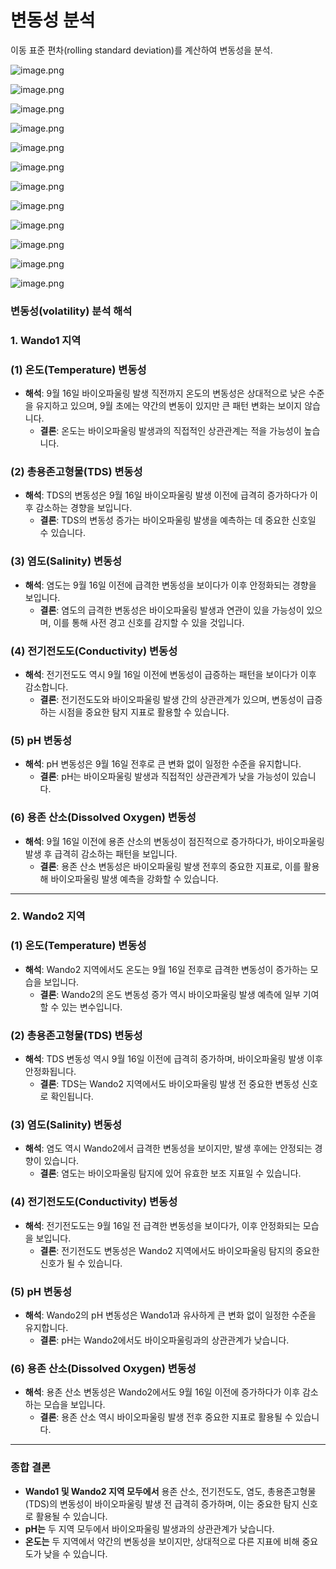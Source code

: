# 변동성 분석

이동 표준 편차(rolling standard deviation)를 계산하여 변동성을 분석.

![image.png](../Aicoss%20%E1%84%87%E1%85%A9%E1%84%80%E1%85%A9%E1%84%89%E1%85%A5%20%E1%84%8C%E1%85%A6%E1%84%8E%E1%85%AE%E1%86%AF%20%E1%84%82%E1%85%A2%E1%84%8B%E1%85%AD%E1%86%BC%2012308556ef3880318693f745bcffc759/image%202.png)

![image.png](%E1%84%87%E1%85%A7%E1%86%AB%E1%84%83%E1%85%A9%E1%86%BC%E1%84%89%E1%85%A5%E1%86%BC%20%E1%84%87%E1%85%AE%E1%86%AB%E1%84%89%E1%85%A5%E1%86%A8%2012008556ef3880f5a82ef975d5c8f5f2/image.png)

![image.png](../Aicoss%20%E1%84%87%E1%85%A9%E1%84%80%E1%85%A9%E1%84%89%E1%85%A5%20%E1%84%8C%E1%85%A6%E1%84%8E%E1%85%AE%E1%86%AF%20%E1%84%82%E1%85%A2%E1%84%8B%E1%85%AD%E1%86%BC%2012308556ef3880318693f745bcffc759/image%203.png)

![image.png](%E1%84%87%E1%85%A7%E1%86%AB%E1%84%83%E1%85%A9%E1%86%BC%E1%84%89%E1%85%A5%E1%86%BC%20%E1%84%87%E1%85%AE%E1%86%AB%E1%84%89%E1%85%A5%E1%86%A8%2012008556ef3880f5a82ef975d5c8f5f2/image%201.png)

![image.png](../Aicoss%20%E1%84%87%E1%85%A9%E1%84%80%E1%85%A9%E1%84%89%E1%85%A5%20%E1%84%8C%E1%85%A6%E1%84%8E%E1%85%AE%E1%86%AF%20%E1%84%82%E1%85%A2%E1%84%8B%E1%85%AD%E1%86%BC%2012308556ef3880318693f745bcffc759/image%204.png)

![image.png](../Aicoss%20%E1%84%87%E1%85%A9%E1%84%80%E1%85%A9%E1%84%89%E1%85%A5%20%E1%84%8C%E1%85%A6%E1%84%8E%E1%85%AE%E1%86%AF%20%E1%84%82%E1%85%A2%E1%84%8B%E1%85%AD%E1%86%BC%2012308556ef3880318693f745bcffc759/image%205.png)

![image.png](%E1%84%87%E1%85%A7%E1%86%AB%E1%84%83%E1%85%A9%E1%86%BC%E1%84%89%E1%85%A5%E1%86%BC%20%E1%84%87%E1%85%AE%E1%86%AB%E1%84%89%E1%85%A5%E1%86%A8%2012008556ef3880f5a82ef975d5c8f5f2/image%202.png)

![image.png](%E1%84%87%E1%85%A7%E1%86%AB%E1%84%83%E1%85%A9%E1%86%BC%E1%84%89%E1%85%A5%E1%86%BC%20%E1%84%87%E1%85%AE%E1%86%AB%E1%84%89%E1%85%A5%E1%86%A8%2012008556ef3880f5a82ef975d5c8f5f2/image%203.png)

![image.png](%E1%84%87%E1%85%A7%E1%86%AB%E1%84%83%E1%85%A9%E1%86%BC%E1%84%89%E1%85%A5%E1%86%BC%20%E1%84%87%E1%85%AE%E1%86%AB%E1%84%89%E1%85%A5%E1%86%A8%2012008556ef3880f5a82ef975d5c8f5f2/image%204.png)

![image.png](%E1%84%87%E1%85%A7%E1%86%AB%E1%84%83%E1%85%A9%E1%86%BC%E1%84%89%E1%85%A5%E1%86%BC%20%E1%84%87%E1%85%AE%E1%86%AB%E1%84%89%E1%85%A5%E1%86%A8%2012008556ef3880f5a82ef975d5c8f5f2/image%205.png)

![image.png](%E1%84%87%E1%85%A7%E1%86%AB%E1%84%83%E1%85%A9%E1%86%BC%E1%84%89%E1%85%A5%E1%86%BC%20%E1%84%87%E1%85%AE%E1%86%AB%E1%84%89%E1%85%A5%E1%86%A8%2012008556ef3880f5a82ef975d5c8f5f2/image%206.png)

![image.png](../Aicoss%20%E1%84%87%E1%85%A9%E1%84%80%E1%85%A9%E1%84%89%E1%85%A5%20%E1%84%8C%E1%85%A6%E1%84%8E%E1%85%AE%E1%86%AF%20%E1%84%82%E1%85%A2%E1%84%8B%E1%85%AD%E1%86%BC%2012308556ef3880318693f745bcffc759/image%206.png)

### **변동성(volatility) 분석 해석**

### **1. Wando1 지역**

### **(1) 온도(Temperature) 변동성**

- **해석**: 9월 16일 바이오파울링 발생 직전까지 온도의 변동성은 상대적으로 낮은 수준을 유지하고 있으며, 9월 초에는 약간의 변동이 있지만 큰 패턴 변화는 보이지 않습니다.
    - **결론**: 온도는 바이오파울링 발생과의 직접적인 상관관계는 적을 가능성이 높습니다.

### **(2) 총용존고형물(TDS) 변동성**

- **해석**: TDS의 변동성은 9월 16일 바이오파울링 발생 이전에 급격히 증가하다가 이후 감소하는 경향을 보입니다.
    - **결론**: TDS의 변동성 증가는 바이오파울링 발생을 예측하는 데 중요한 신호일 수 있습니다.

### **(3) 염도(Salinity) 변동성**

- **해석**: 염도는 9월 16일 이전에 급격한 변동성을 보이다가 이후 안정화되는 경향을 보입니다.
    - **결론**: 염도의 급격한 변동성은 바이오파울링 발생과 연관이 있을 가능성이 있으며, 이를 통해 사전 경고 신호를 감지할 수 있을 것입니다.

### **(4) 전기전도도(Conductivity) 변동성**

- **해석**: 전기전도도 역시 9월 16일 이전에 변동성이 급증하는 패턴을 보이다가 이후 감소합니다.
    - **결론**: 전기전도도와 바이오파울링 발생 간의 상관관계가 있으며, 변동성이 급증하는 시점을 중요한 탐지 지표로 활용할 수 있습니다.

### **(5) pH 변동성**

- **해석**: pH 변동성은 9월 16일 전후로 큰 변화 없이 일정한 수준을 유지합니다.
    - **결론**: pH는 바이오파울링 발생과 직접적인 상관관계가 낮을 가능성이 있습니다.

### **(6) 용존 산소(Dissolved Oxygen) 변동성**

- **해석**: 9월 16일 이전에 용존 산소의 변동성이 점진적으로 증가하다가, 바이오파울링 발생 후 급격히 감소하는 패턴을 보입니다.
    - **결론**: 용존 산소 변동성은 바이오파울링 발생 전후의 중요한 지표로, 이를 활용해 바이오파울링 발생 예측을 강화할 수 있습니다.

---

### **2. Wando2 지역**

### **(1) 온도(Temperature) 변동성**

- **해석**: Wando2 지역에서도 온도는 9월 16일 전후로 급격한 변동성이 증가하는 모습을 보입니다.
    - **결론**: Wando2의 온도 변동성 증가 역시 바이오파울링 발생 예측에 일부 기여할 수 있는 변수입니다.

### **(2) 총용존고형물(TDS) 변동성**

- **해석**: TDS 변동성 역시 9월 16일 이전에 급격히 증가하며, 바이오파울링 발생 이후 안정화됩니다.
    - **결론**: TDS는 Wando2 지역에서도 바이오파울링 발생 전 중요한 변동성 신호로 확인됩니다.

### **(3) 염도(Salinity) 변동성**

- **해석**: 염도 역시 Wando2에서 급격한 변동성을 보이지만, 발생 후에는 안정되는 경향이 있습니다.
    - **결론**: 염도는 바이오파울링 탐지에 있어 유효한 보조 지표일 수 있습니다.

### **(4) 전기전도도(Conductivity) 변동성**

- **해석**: 전기전도도는 9월 16일 전 급격한 변동성을 보이다가, 이후 안정화되는 모습을 보입니다.
    - **결론**: 전기전도도 변동성은 Wando2 지역에서도 바이오파울링 탐지의 중요한 신호가 될 수 있습니다.

### **(5) pH 변동성**

- **해석**: Wando2의 pH 변동성은 Wando1과 유사하게 큰 변화 없이 일정한 수준을 유지합니다.
    - **결론**: pH는 Wando2에서도 바이오파울링과의 상관관계가 낮습니다.

### **(6) 용존 산소(Dissolved Oxygen) 변동성**

- **해석**: 용존 산소 변동성은 Wando2에서도 9월 16일 이전에 증가하다가 이후 감소하는 모습을 보입니다.
    - **결론**: 용존 산소 역시 바이오파울링 발생 전후 중요한 지표로 활용될 수 있습니다.

---

### **종합 결론**

- **Wando1 및 Wando2 지역 모두에서** 용존 산소, 전기전도도, 염도, 총용존고형물(TDS)의 변동성이 바이오파울링 발생 전 급격히 증가하며, 이는 중요한 탐지 신호로 활용될 수 있습니다.
- **pH는** 두 지역 모두에서 바이오파울링 발생과의 상관관계가 낮습니다.
- **온도는** 두 지역에서 약간의 변동성을 보이지만, 상대적으로 다른 지표에 비해 중요도가 낮을 수 있습니다.